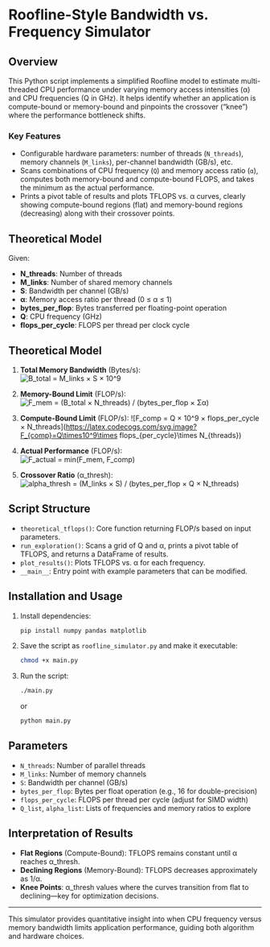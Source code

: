 # Roofline-Style Bandwidth vs. Frequency Simulator

## Overview

This Python script implements a simplified Roofline model to estimate multi-threaded CPU performance under varying memory access intensities (α) and CPU frequencies (Q in GHz). It helps identify whether an application is compute-bound or memory-bound and pinpoints the crossover (“knee”) where the performance bottleneck shifts.

### Key Features

* Configurable hardware parameters: number of threads (`N_threads`), memory channels (`M_links`), per-channel bandwidth (GB/s), etc.
* Scans combinations of CPU frequency (`Q`) and memory access ratio (`α`), computes both memory-bound and compute-bound FLOPS, and takes the minimum as the actual performance.
* Prints a pivot table of results and plots TFLOPS vs. α curves, clearly showing compute-bound regions (flat) and memory-bound regions (decreasing) along with their crossover points.

## Theoretical Model

Given:

* **N\_threads**: Number of threads
* **M\_links**: Number of shared memory channels
* **S**: Bandwidth per channel (GB/s)
* **α**: Memory access ratio per thread (0 ≤ α ≤ 1)
* **bytes\_per\_flop**: Bytes transferred per floating-point operation
* **Q**: CPU frequency (GHz)
* **flops\_per\_cycle**: FLOPS per thread per clock cycle

## Theoretical Model

1. **Total Memory Bandwidth** (Bytes/s):  
   ![B_total = M_links × S × 10^9](https://latex.codecogs.com/svg.image?B_{total}=M_{links}\times%20S\times10^9)

2. **Memory-Bound Limit** (FLOP/s):  
   ![F_mem = (B_total × N_threads) / (bytes_per_flop × Σα)](https://latex.codecogs.com/svg.image?F_{mem}=\frac{B_{total}\times%20N_{threads}}{bytes\_per\_flop\times\sum%20\alpha})

3. **Compute-Bound Limit** (FLOP/s):
   ![F_comp = Q × 10^9 × flops_per_cycle × N_threads](https://latex.codecogs.com/svg.image?F_{comp}=Q\times10^9\times flops_{per\_cycle}\times N_{threads})

4. **Actual Performance** (FLOP/s):  
   ![F_actual = min(F_mem, F_comp)](https://latex.codecogs.com/svg.image?F_{actual}=\min(F_{mem},%20F_{comp}))

5. **Crossover Ratio** (α_thresh):  
   ![alpha_thresh = (M_links × S) / (bytes_per_flop × Q × N_threads)](https://latex.codecogs.com/svg.image?\alpha_{thresh}=\frac{M_{links}\times%20S}{bytes\_per\_flop\times%20Q\times%20N_{threads}})


## Script Structure

* `theoretical_tflops()`: Core function returning FLOP/s based on input parameters.
* `run_exploration()`: Scans a grid of Q and α, prints a pivot table of TFLOPS, and returns a DataFrame of results.
* `plot_results()`: Plots TFLOPS vs. α for each frequency.
* `__main__`: Entry point with example parameters that can be modified.

## Installation and Usage

1. Install dependencies:

   ```bash
   pip install numpy pandas matplotlib
   ```
2. Save the script as `roofline_simulator.py` and make it executable:

   ```bash
   chmod +x main.py
   ```
3. Run the script:

   ```bash
   ./main.py
   ```

   or

   ```bash
   python main.py
   ```

## Parameters

* `N_threads`: Number of parallel threads
* `M_links`: Number of memory channels
* `S`: Bandwidth per channel (GB/s)
* `bytes_per_flop`: Bytes per float operation (e.g., 16 for double-precision)
* `flops_per_cycle`: FLOPS per thread per cycle (adjust for SIMD width)
* `Q_list`, `alpha_list`: Lists of frequencies and memory ratios to explore

## Interpretation of Results

* **Flat Regions** (Compute-Bound): TFLOPS remains constant until α reaches α\_thresh.
* **Declining Regions** (Memory-Bound): TFLOPS decreases approximately as 1/α.
* **Knee Points**: α\_thresh values where the curves transition from flat to declining—key for optimization decisions.

---

This simulator provides quantitative insight into when CPU frequency versus memory bandwidth limits application performance, guiding both algorithm and hardware choices.

